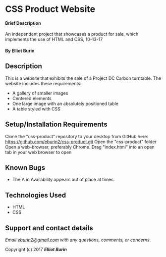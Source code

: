 # CSS Product Website

#### Brief Description
An independent project that showcases a product for sale, which implements the use of HTML and CSS, 10-13-17

#### By **Elliot Burin**

## Description

This is a website that exhibits the sale of a Project DC Carbon turntable. The website includes these requirements:

  - A gallery of smaller images
  - Centered elements
  - One large image with an absolutely positioned table
  - A table styled with CSS


## Setup/Installation Requirements

Clone the "css-product" repository to your desktop from GitHub here: https://github.com/eburin2/css-product.git
Open the "css-product" folder
Open a web-browser, preferably Chrome.
Drag "index.html" into an open tab in your web browser to open


## Known Bugs
* The A in Availability appears out of place at times.  

## Technologies Used
* HTML
* CSS


## Support and contact details

_Email eburin2@gmail.com with any questions, comments, or concerns._



Copyright (c) 2017 **_Elliot Burin_**
